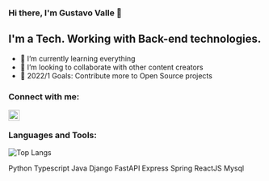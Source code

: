 ### Hi there, I'm Gustavo Valle 👋

## I'm a Tech. Working with Back-end technologies.

- 🌱 I’m currently learning everything
- 👯 I’m looking to collaborate with other content creators
- 🥅 2022/1 Goals: Contribute more to Open Source projects
### Connect with me:

[<img align="left" alt="codeSTACKr | LinkedIn" width="22px" src="https://cdn.jsdelivr.net/npm/simple-icons@v3/icons/linkedin.svg" />][linkedin]

<br />

### Languages and Tools:
![Top Langs](https://github-readme-stats.vercel.app/api/top-langs/?username=myusername&theme=tokyonight)

Python
Typescript
Java
Django
FastAPI
Express
Spring
ReactJS
Mysql

[linkedin]: https://www.linkedin.com/in/gustavovalle-tech/
